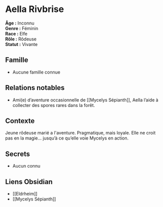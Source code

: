 # Aella Rivbrise

**Âge :** Inconnu  
**Genre :** Féminin  
**Race :** Elfe  
**Rôle :** Rôdeuse  
**Statut :** Vivante  

## Famille
- Aucune famille connue

## Relations notables
- Ami(e) d’aventure occasionnelle de [[Mycelys Sépianth]], Aella l’aide à collecter des spores rares dans la forêt.
## Contexte
Jeune rôdeuse marié a l'aventure. Pragmatique, mais loyale. Elle ne croit pas en la magie… jusqu’à ce qu’elle voie Mycelys en action.

## Secrets
- Aucun connu

## Liens Obsidian
- [[Eldrheim]]
- [[Mycelys Sépianth]]
